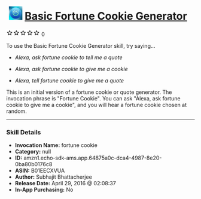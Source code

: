 # &nbsp;<img src="skill_icon" alt="Basic Fortune Cookie Generator icon" width="36"> [Basic Fortune Cookie Generator](http://alexa.amazon.com/#skills/amzn1.echo-sdk-ams.app.64875a0c-dca4-4987-8e20-0ba80b0176c8)
![0 stars](../../images/ic_star_border_black_18dp_1x.png)![0 stars](../../images/ic_star_border_black_18dp_1x.png)![0 stars](../../images/ic_star_border_black_18dp_1x.png)![0 stars](../../images/ic_star_border_black_18dp_1x.png)![0 stars](../../images/ic_star_border_black_18dp_1x.png) 0

To use the Basic Fortune Cookie Generator skill, try saying...

* *Alexa, ask fortune cookie to tell me a quote*

* *Alexa, ask fortune cookie to give me a cookie*

* *Alexa, tell fortune cookie to give me a quote*

This is an initial version of a fortune cookie or quote generator. The invocation phrase is "Fortune Cookie".  You can ask "Alexa, ask fortune cookie to give me a cookie", and you will hear a fortune cookie chosen at random.

***

### Skill Details

* **Invocation Name:** fortune cookie
* **Category:** null
* **ID:** amzn1.echo-sdk-ams.app.64875a0c-dca4-4987-8e20-0ba80b0176c8
* **ASIN:** B01EECXVUA
* **Author:** Subhajit Bhattacherjee
* **Release Date:** April 29, 2016 @ 02:08:37
* **In-App Purchasing:** No

